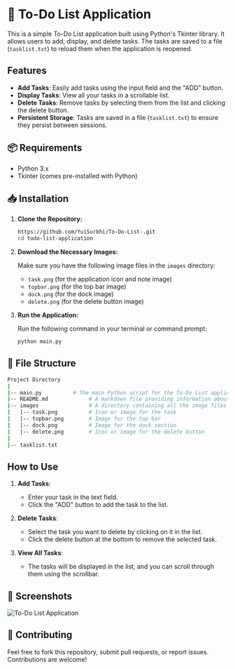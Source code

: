 # 📝 To-Do List Application

This is a simple To-Do List application built using Python's Tkinter library. It allows users to add, display, and delete tasks. The tasks are saved to a file (`tasklist.txt`) to reload them when the application is reopened.

## Features

- **Add Tasks**: Easily add tasks using the input field and the "ADD" button.
- **Display Tasks**: View all your tasks in a scrollable list.
- **Delete Tasks**: Remove tasks by selecting them from the list and clicking the delete button.
- **Persistent Storage**: Tasks are saved in a file (`tasklist.txt`) to ensure they persist between sessions.

## 📦 Requirements

- Python 3.x
- Tkinter (comes pre-installed with Python)

## 📥 Installation

1. **Clone the Repository:**

    ```bash
    https://github.com/YuiSurbhi/To-Do-List-.git
    cd todo-list-application
    ```

2. **Download the Necessary Images:**

    Make sure you have the following image files in the `images` directory:
    - `task.png` (for the application icon and note image)
    - `topbar.png` (for the top bar image)
    - `dock.png` (for the dock image)
    - `delete.png` (for the delete button image)

3. **Run the Application:**

    Run the following command in your terminal or command prompt:

    ```bash
    python main.py
    ```

## 📂 File Structure

```bash
Project Directory 
|
|-- main.py          # The main Python script for the To-Do List application
|-- README.md             # A markdown file providing information about the project
|-- images                # A directory containing all the image files used in the project
|   |-- task.png          # Icon or image for the task
|   |-- topbar.png        # Image for the top bar
|   |-- dock.png          # Image for the dock section
|   |-- delete.png        # Icon or image for the delete button
|
|-- tasklist.txt
```

## How to Use

1. **Add Tasks**:
    - Enter your task in the text field.
    - Click the "ADD" button to add the task to the list.

2. **Delete Tasks**:
    - Select the task you want to delete by clicking on it in the list.
    - Click the delete button at the bottom to remove the selected task.

3. **View All Tasks**:
    - The tasks will be displayed in the list, and you can scroll through them using the scrollbar.

## 📸 Screenshots

![To-Do List Application](https://github.com/user-attachments/assets/4c50190a-b79d-4775-a367-1bfd9864a104)

## 🤝 Contributing

Feel free to fork this repository, submit pull requests, or report issues. Contributions are welcome!
